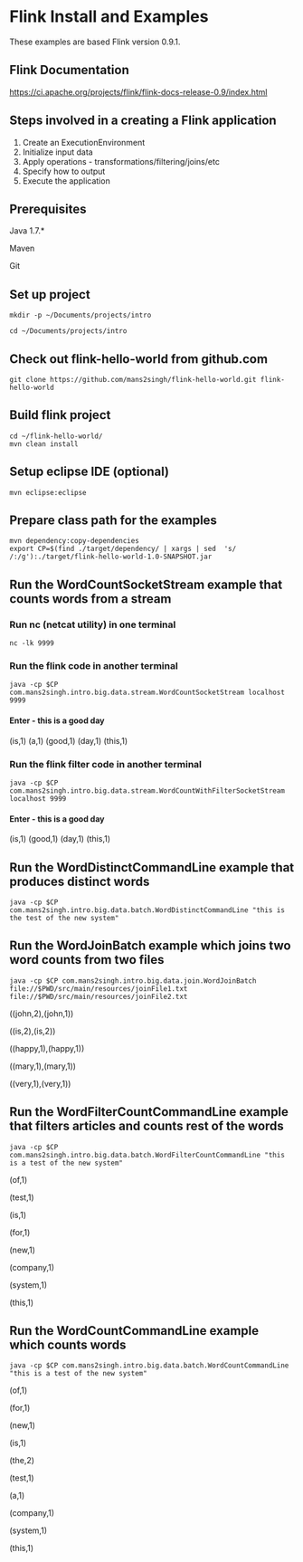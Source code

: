 # Flink Install and Examples


These examples are based Flink version 0.9.1.

## Flink Documentation
https://ci.apache.org/projects/flink/flink-docs-release-0.9/index.html

## Steps involved in a creating a Flink application

1. Create an ExecutionEnvironment
2. Initialize input data
3. Apply operations - transformations/filtering/joins/etc
4. Specify how to output
5. Execute the application

## Prerequisites

Java 1.7.*

Maven

Git

## Set up project

```shell
mkdir -p ~/Documents/projects/intro

cd ~/Documents/projects/intro
```

## Check out flink-hello-world from github.com

```shell
git clone https://github.com/mans2singh/flink-hello-world.git flink-hello-world
```

## Build flink project

```shell
cd ~/flink-hello-world/
mvn clean install
```
## Setup eclipse IDE (optional)

```shell
mvn eclipse:eclipse
```

## Prepare class path for the examples

```shell
mvn dependency:copy-dependencies
export CP=$(find ./target/dependency/ | xargs | sed  's/ /:/g'):./target/flink-hello-world-1.0-SNAPSHOT.jar
```

## Run the WordCountSocketStream example that counts words from a stream

### Run nc (netcat utility) in one terminal

```shell
nc -lk 9999
```

### Run the flink code in another terminal

```shell
java -cp $CP com.mans2singh.intro.big.data.stream.WordCountSocketStream localhost 9999
```
#### Enter - this is a good day

(is,1)
(a,1)
(good,1)
(day,1)
(this,1)

### Run the flink filter code in another terminal

```shell
java -cp $CP com.mans2singh.intro.big.data.stream.WordCountWithFilterSocketStream localhost 9999
```
#### Enter - this is a good day

(is,1)
(good,1)
(day,1)
(this,1)

## Run the WordDistinctCommandLine example that produces distinct words

```shell
java -cp $CP com.mans2singh.intro.big.data.batch.WordDistinctCommandLine "this is the test of the new system"
```
## Run the WordJoinBatch example which joins two word counts from two files

```shell
java -cp $CP com.mans2singh.intro.big.data.join.WordJoinBatch file://$PWD/src/main/resources/joinFile1.txt file://$PWD/src/main/resources/joinFile2.txt
```
((john,2),(john,1))

((is,2),(is,2))

((happy,1),(happy,1))

((mary,1),(mary,1))

((very,1),(very,1))

## Run the WordFilterCountCommandLine example that filters articles and counts rest of the words

```shell
java -cp $CP com.mans2singh.intro.big.data.batch.WordFilterCountCommandLine "this is a test of the new system"
```

(of,1)

(test,1)

(is,1)

(for,1)

(new,1)

(company,1)

(system,1)

(this,1)

## Run the WordCountCommandLine example which counts words

```shell
java -cp $CP com.mans2singh.intro.big.data.batch.WordCountCommandLine "this is a test of the new system"
```

(of,1)

(for,1)

(new,1)

(is,1)

(the,2)

(test,1)

(a,1)

(company,1)

(system,1)

(this,1)
